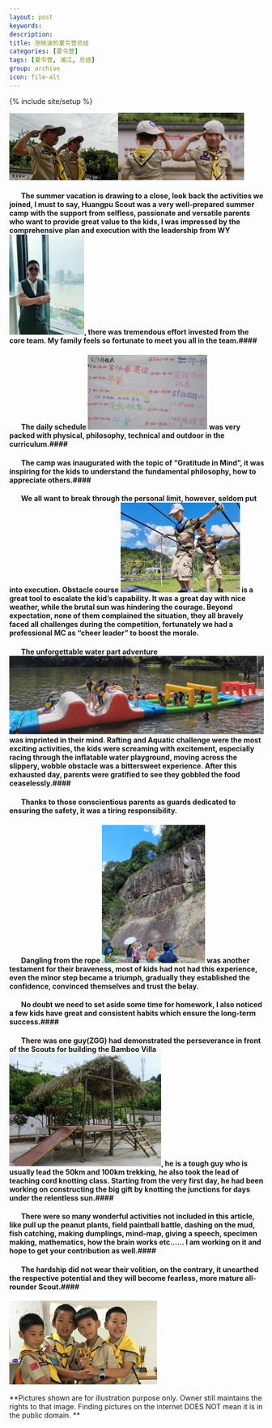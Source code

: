 ```yaml
---
layout: post
keywords: 
description: 
title: 张晓波的夏令营总结
categories: [夏令营]
tags: [夏令营, 浦江, 总结]
group: archive
icon: file-alt
---
```

{% include site/setup %}

[image1]: /image/zhangxiaobo/Huangpu-scout20191.png
[image2]: /image/zhangxiaobo/Huangpu-scout20192.png
[imageWY]: /image/zhangxiaobo/Huangpu-scout20190.png
[image3]: /image/zhangxiaobo/Huangpu-scout2019730.png
[image4]: /image/zhangxiaobo/Huangpu-scout20191684.png
[image5]: /image/zhangxiaobo/Huangpu-scout20191686.png
[imageBamboo]: /image/zhangxiaobo/Huangpu-scout20192070.png
[image6]: /image/zhangxiaobo/Huangpu-scout20192936.png
[image460]: /image/zhangxiaobo/Huangpu-scout2019460.png

![image1]![image2]
#### &#160; &#160; &#160; &#160;The summer vacation is drawing to a close, look back the activities we joined, I must to say, Huangpu Scout was a very well-prepared summer camp with the support from selfless,  passionate and versatile parents who want to provide great value to the kids, I was impressed by the comprehensive plan and execution with the leadership from WY![imageWY], there was tremendous effort invested from the core team.  My family feels so fortunate to meet you all in the team.####
#### &#160; &#160; &#160; &#160;The daily schedule ![image460] was very packed with physical, philosophy, technical and outdoor in the curriculum.####
#### &#160; &#160; &#160; &#160;The camp was inaugurated with the topic of “Gratitude in Mind”, it was inspiring for the kids to understand the fundamental philosophy, how to appreciate others.####
#### &#160; &#160; &#160; &#160;We all want to break through the personal limit, however, seldom put into execution. Obstacle course ![image3] is a great tool to escalate the kid’s capability.  It was a great day with nice weather, while the brutal sun was hindering the courage.  Beyond expectation, none of them complained the situation, they all bravely faced all challenges during the competition, fortunately we had a professional MC as “cheer leader” to boost the morale. ####
#### &#160; &#160; &#160; &#160;The unforgettable water part adventure ![image4] was imprinted in their mind. Rafting and Aquatic challenge were the most exciting activities, the kids were screaming with excitement, especially racing through the inflatable water playground, moving across the slippery, wobble obstacle was a bittersweet experience.  After this exhausted day, parents were gratified to see they gobbled the food ceaselessly.####
#### &#160; &#160; &#160; &#160;Thanks to those conscientious parents as guards dedicated to ensuring the safety, it was a tiring responsibility. ####
#### &#160; &#160; &#160; &#160;Dangling from the rope ![image5] was another testament for their braveness, most of kids had not had this experience, even the minor step became a triumph, gradually they established the confidence, convinced themselves and trust the belay. ####
#### &#160; &#160; &#160; &#160;No doubt we need to set aside some time for homework, I also noticed a few kids have great and consistent habits which ensure the long-term success.####
#### &#160; &#160; &#160; &#160;There was one guy(ZGG) had demonstrated the perseverance in front of the Scouts for building the Bamboo Villa ![imageBamboo], he is a tough guy who is usually lead the 50km and 100km trekking, he also took the lead of teaching cord knotting class.  Starting from the very first day, he had been working on constructing the big gift by knotting the junctions for days under the relentless sun.####
#### &#160; &#160; &#160; &#160;There were so many wonderful activities not included in this article, like pull up the peanut plants, field paintball battle, dashing on the mud, fish catching, making dumplings, mind-map, giving a speech, specimen making, mathematics, how the brain works etc…… I am working on it and hope to get your contribution as well.####
#### &#160; &#160; &#160; &#160;The hardship did not wear their volition, on the contrary, it unearthed the respective potential and they will become fearless, more mature all-rounder Scout.####
![image6]

**Pictures shown are for illustration purpose only.  Owner still maintains the rights to that image.  Finding pictures on the internet DOES NOT mean it is in the public domain. **